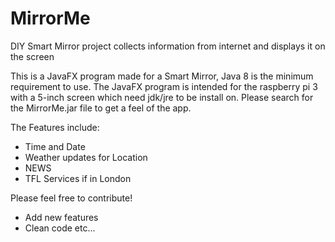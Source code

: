 # MirrorMe
DIY Smart Mirror project collects information from internet and displays it on the screen 


This is a JavaFX program made for a Smart Mirror, Java 8 is the minimum requirement to use. 
The JavaFX program is intended for the raspberry pi 3 with a 5-inch screen which need jdk/jre 
to be install on. Please search for the MirrorMe.jar file to get a feel of the app.

The Features include:
- Time and Date
- Weather updates for Location
- NEWS
- TFL Services if in London

Please feel free to contribute!
- Add new features
- Clean code etc...

